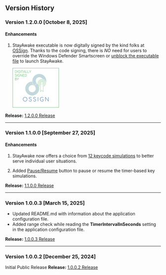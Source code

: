 ## Version History

### Version 1.2.0.0 [October 8, 2025]

#### Enhancements


1. StayAwake executable is now digitally signed by the kind folks at [OSSign](https://www.ossign.org). Thanks to the code signing, there is *NO* need for users to override the Windows Defender Smartscreen or [unblock the executable file](https://stackoverflow.com/questions/48946680/how-to-avoid-the-windows-defender-smartscreen-prevented-an-unrecognized-app-fro) to launch StayAwake.

   <a title="OSSign - Code Signing for Open Source" href="https://www.ossign.org"><img style=" width:150px; height:128px;" src="images/OSSign.png"/></a>

**Release:** [1.2.0.0 Release](https://github.com/shriprem/StayAwake/releases/tag/v1.2.0.0)

---

### Version 1.1.0.0 [September 27, 2025]

#### Enhancements
1. StayAwake now offers a choice from [12 keycode simulations](https://github.com/shriprem/StayAwake?tab=readme-ov-file#key-simulation-options) to better serve individual user situations.

2. Added [Pause/Resume](https://github.com/shriprem/StayAwake?tab=readme-ov-file#pause-button) button to pause or resume the timer-based key simulations.


**Release:** [1.1.0.0 Release](https://github.com/shriprem/StayAwake/releases/tag/v1.1.0.0)

---

### Version 1.0.0.3 [March 15, 2025]
* Updated README.md with information about the application configuration file.
* Added range check while reading the **TimerIntervalInSeconds** setting in the application configuration file.

**Release:** [1.0.0.3 Release](https://github.com/shriprem/StayAwake/releases/tag/v1.0.0.3)

---

### Version 1.0.0.2 [December 25, 2024]
Initial Public Release
**Release:** [1.0.0.2 Release](https://github.com/shriprem/StayAwake/releases/tag/v1.0.0.2)

